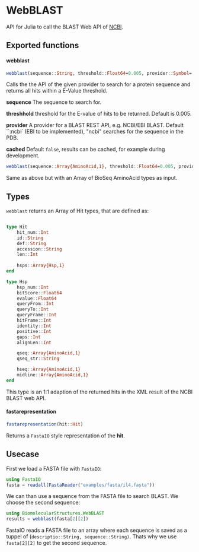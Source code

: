 # WebBLAST

API for Julia to call the BLAST Web API of [NCBI](http://blast.ncbi.nlm.nih.gov/Blast.cgi?CMD=Web&PAGE_TYPE=BlastHome).

## Exported functions

#### webblast

```julia
webblast(sequence::String, threshold::Float64=0.005, provider::Symbol=:ncbi, cached=false)
```
Calls the the API of the given provider to search for a protein sequence and returns all hits within a E-Value threshold.

**sequence** The sequence to search for.

**threshhold** threshold for the E-value of hits to be returned. Default is 0.005.

**provider** A provider for a BLAST REST API, e.g. NCBI/EBI BLAST. Default ``:ncbi` (EBI to be implemented), "ncbi" searches for the sequence in the PDB.

**cached** Default ```false```, results can be cached, for example during development.

```julia
webblast(sequence::Array{AminoAcid,1}, threshold::Float64=0.005, provider::Symbol=:ncbi, cached=false)
```

Same as above but with an Array of BioSeq AminoAcid types as input.

## Types

``webblast`` returns an Array of Hit types, that are defined as:

```julia

type Hit
	hit_num::Int
	id::String
	def::String
	accession::String
	len::Int
	
	hsps::Array{Hsp,1}
end

type Hsp
	hsp_num::Int
	bitScore::Float64
	evalue::Float64
	queryFrom::Int
	queryTo::Int
	queryFrame::Int
	hitFrame::Int
	identity::Int
	positive::Int
	gaps::Int
	alignLen::Int

	qseq::Array{AminoAcid,1}
	qseq_str::String

	hseq::Array{AminoAcid,1}
	midline::Array{AminoAcid,1}
end
```
This type is an 1:1 adaption of the returned hits in the XML result of the NCBI BLAST web API. 

#### fastarepresentation

```julia
fastarepresentation(hit::Hit)
```
Returns a ``FastaIO`` style representation of the **hit**.


## Usecase

First we load a FASTA file with ``FastaIO``:

```julia
using FastaIO
fasta = readall(FastaReader("examples/fasta/il4.fasta"))
```

We can than use a sequence from the FASTA file to search BLAST. We choose the second sequence:

```julia
using BiomolecularStructures.WebBLAST
results = webblast(fasta[2][2])
```

FastaIO reads a FASTA file to an array where each sequence is saved as a tuppel of (``descriptio::String, sequence::String)``. Thats why we use ``fasta[2][2]`` to get the second sequence.
